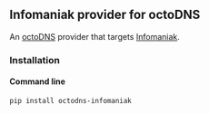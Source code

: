 ## Infomaniak provider for octoDNS

An [octoDNS](https://github.com/octodns/octodns/) provider that targets [Infomaniak](https://infomaniak.com).

### Installation

#### Command line

```
pip install octodns-infomaniak
```
